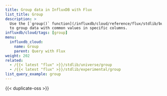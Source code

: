 ```yaml
---
title: Group data in InfluxDB with Flux
list_title: Group
description: >
  Use the [`group()` function](/influxdb/cloud/reference/flux/stdlib/built-in/transformations/group)
  to group data with common values in specific columns.
influxdb/cloud/tags: [group]
menu:
  influxdb_cloud:
    name: Group
    parent: Query with Flux
weight: 202
related:
  - /{{< latest "flux" >}}/stdlib/universe/group
  - /{{< latest "flux" >}}/stdlib/experimental/group
list_query_example: group
---
```


{{< duplicate-oss >}}